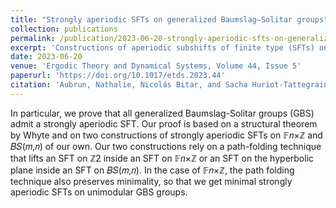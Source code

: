 ```yaml
---
title: "Strongly aperiodic SFTs on generalized Baumslag–Solitar groups"
collection: publications
permalink: /publication/2023-06-20-strongly-aperiodic-sfts-on-generalized-bs-groups
excerpt: 'Constructions of aperiodic subshifts of finite type (SFTs) on fundamental groups of graph of groups.'
date: 2023-06-20
venue: 'Ergodic Theory and Dynamical Systems, Volume 44, Issue 5'
paperurl: 'https://doi.org/10.1017/etds.2023.44'
citation: 'Aubrun, Nathalie, Nicolás Bitar, and Sacha Huriot-Tattegrain. "Strongly aperiodic SFTs on generalized Baumslag–Solitar groups." Ergodic Theory and Dynamical Systems 44.5 (2024): 1209-1238.'
---
```


In particular, we prove that all generalized Baumslag-Solitar groups (GBS) admit a strongly aperiodic SFT. Our proof is based on a structural theorem by Whyte and on two constructions of strongly aperiodic SFTs on 𝔽𝑛×ℤ and 𝐵𝑆(𝑚,𝑛) of our own. Our two constructions rely on a path-folding technique that lifts an SFT on ℤ2 inside an SFT on 𝔽𝑛×ℤ or an SFT on the hyperbolic plane inside an SFT on 𝐵𝑆(𝑚,𝑛). In the case of 𝔽𝑛×ℤ, the path folding technique also preserves minimality, so that we get minimal strongly aperiodic SFTs on unimodular GBS groups.
